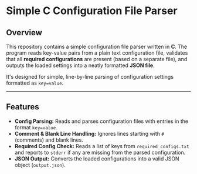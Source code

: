# Simple C Configuration File Parser

## Overview

This repository contains a simple configuration file parser written in **C**. The program reads key-value pairs from a plain text configuration file, validates that all **required configurations** are present (based on a separate file), and outputs the loaded settings into a neatly formatted **JSON file**.

It's designed for simple, line-by-line parsing of configuration settings formatted as `key=value`.

---

## Features

* **Config Parsing:** Reads and parses configuration files with entries in the format `key=value`.
* **Comment & Blank Line Handling:** Ignores lines starting with `#` (comments) and blank lines.
* **Required Config Check:** Reads a list of keys from `required_configs.txt` and reports to `stderr` if any are missing from the parsed configuration.
* **JSON Output:** Converts the loaded configurations into a valid JSON object (`output.json`).
